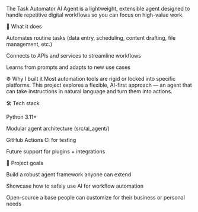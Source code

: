 The Task Automator AI Agent is a lightweight, extensible agent designed to handle repetitive digital workflows so you can focus on high-value work.

🚀 What it does

Automates routine tasks (data entry, scheduling, content drafting, file management, etc.)

Connects to APIs and services to streamline workflows

Learns from prompts and adapts to new use cases

⚙️ Why I built it
Most automation tools are rigid or locked into specific platforms. This project explores a flexible, AI-first approach — an agent that can take instructions in natural language and turn them into actions.

🛠️ Tech stack

Python 3.11+

Modular agent architecture (src/ai_agent/)

GitHub Actions CI for testing

Future support for plugins + integrations

🌱 Project goals

Build a robust agent framework anyone can extend

Showcase how to safely use AI for workflow automation

Open-source a base people can customize for their business or personal needs
